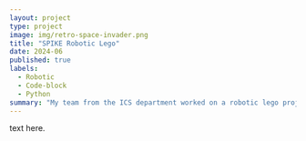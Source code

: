 ```yaml
---
layout: project
type: project
image: img/retro-space-invader.png
title: "SPIKE Robotic Lego"
date: 2024-06
published: true
labels:
  - Robotic
  - Code-block
  - Python
summary: "My team from the ICS department worked on a robotic lego project for elementary students, that was visiting UH Manoā to engage with."
---
```

text here.
